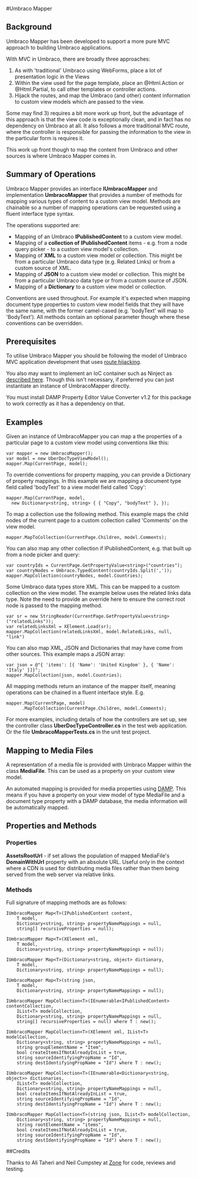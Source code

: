 #Umbraco Mapper

## Background

Umbraco Mapper has been developed to support a more pure MVC approach to building Umbraco applications.

With MVC in Umbraco, there are broadly three approaches:

1. As with 'traditional' Umbraco using WebForms, place a lot of presentation logic in the Views
2. Within the view used for the page template, place an @Html.Action or @Html.Partial, to call other templates or controller actions.
3. Hijack the routes, and map the Umbraco (and other) content information to custom view models which are passed to the view.

Some may find 3) requires a bit more work up front, but the advantage of this approach is that the view code is exceptionally clean, and in fact has no dependency on Umbraco at all.  It also follows a more traditional MVC route, where the controller is responsible for passing the information to the view in the particular form is requires it.

This work up front though to map the content from Umbraco and other sources is where Umbraco Mapper comes in.

## Summary of Operations

Umbraco Mapper provides an interface **IUmbracoMapper** and implementation **UmbracoMapper** that provides a number of methods for mapping various types of content to a custom view model.  Methods are chainable so a number of mapping operations can be requested using a fluent interface type syntax.

The operations supported are:

* Mapping of an Umbraco **IPublishedContent** to a custom view model.
* Mapping of a **collection of IPublishedContent** items - e.g. from a node query picker - to a custom view model's collection.
* Mapping of **XML** to a custom view model or collection.  This might be from a particular Umbraco data type (e.g. Related Links) or from a custom source of XML.
* Mapping of **JSON** to a custom view model or collection.  This might be from a particular Umbraco data type or from a custom source of JSON.
* Mapping of a **Dictionary** to a custom view model or collection.  

Conventions are used throughout.  For example it's expected when mapping document type properties to custom view model fields that they will have the same name, with the former camel-cased (e.g. 'bodyText' will map to 'BodyText').  All methods contain an optional parameter though where these conventions can be overridden.

## Prerequisites

To utilise Umbraco Mapper you should be following the model of Umbraco MVC application development that uses [route hijacking](http://our.umbraco.org/documentation/Reference/Mvc/custom-controllers "Hijacking Umbraco Routes within Umbraco Documentation").

You also may want to implement an IoC container such as Ninject as [described here](http://ismailmayat.wordpress.com/2013/07/25/umbraco-6-mvc-and-dependency-injection/ "Using Ninject with Umbraco").  Though this isn't necessary, if preferred you can just instantiate an instance of UmbracoMapper directly.

You must install DAMP Property Editor Value Converter v1.2 for this package to work correctly as it has a dependency on that.

## Examples

Given an instance of UmbracoMapper you can map a the properties of a particular page to a custom view model using conventions like this:

    var mapper = new UmbracoMapper();
    var model = new UberDocTypeViewModel();
    mapper.Map(CurrentPage, model);

To override conventions for property mapping, you can provide a Dictionary of property mappings.  In this example we are mapping a document type field called 'bodyText' to a view model field called 'Copy':

    mapper.Map(CurrentPage, model,
      new Dictionary<string, string> { { "Copy", "bodyText" }, });

To map a collection use the following method.  This example maps the child nodes of the current page to a custom collection called 'Comments' on the view model.

    mapper.MapToCollection(CurrentPage.Children, model.Comments);

You can also map any other collection if IPublishedContent, e.g. that built up from a node picker and query:

    var countryIds = CurrentPage.GetPropertyValue<string>("countries");
    var countryNodes = Umbraco.TypedContent(countryIds.Split(','));
    mapper.MapCollection(countryNodes, model.Countries);

Some Umbraco data types store XML.  This can be mapped to a custom collection on the view model.  The example below uses the related links data type.  Note the need to provide an override here to ensure the correct root node is passed to the mapping method.

    var sr = new StringReader(CurrentPage.GetPropertyValue<string>("relatedLinks"));
    var relatedLinksXml = XElement.Load(sr);
    mapper.MapCollection(relatedLinksXml, model.RelatedLinks, null, "link")

You can also map XML, JSON and Dictionaries that may have come from other sources.  This example maps a JSON array:

    var json = @"{ 'items': [{ 'Name': 'United Kingdom' }, { 'Name': 'Italy' }]}";
    mapper.MapCollection(json, model.Countries);

All mapping methods return an instance of the mapper itself, meaning operations can be chained in a fluent interface style.  E.g.

    mapper.Map(CurrentPage, model)
          .MapToCollection(CurrentPage.Children, model.Comments);

For more examples, including details of how the controllers are set up, see the controller class **UberDocTypeController.cs** in the test web application.  Or the file **UmbracoMapperTests.cs** in the unit test project. 

## Mapping to Media Files

A representation of a media file is provided with Umbraco Mapper within the class **MediaFile**.  This can be used as a property on your custom view model.

An automated mapping is provided for media properties using [DAMP](http://our.umbraco.org/projects/backoffice-extensions/digibiz-advanced-media-picker "DAMP").  This means if you have a property on your view model of type MediaFile and a document type property with a DAMP database, the media information will be automatically mapped.

## Properties and Methods

### Properties

**AssetsRootUrl** - if set allows the population of mapped MediaFile's **DomainWithUrl** property with an absolute URL.  Useful only in the context where a CDN is used for distributing media files rather than them being served from the web server via relative links.

### Methods

Full signature of mapping methods are as follows:

    IUmbracoMapper Map<T>(IPublishedContent content, 
        T model, 
        Dictionary<string, string> propertyNameMappings = null,
        string[] recursiveProperties = null);

    IUmbracoMapper Map<T>(XElement xml, 
        T model,
        Dictionary<string, string> propertyNameMappings = null);

    IUmbracoMapper Map<T>(Dictionary<string, object> dictionary,
        T model,
        Dictionary<string, string> propertyNameMappings = null);

    IUmbracoMapper Map<T>(string json,
        T model,
        Dictionary<string, string> propertyNameMappings = null);

    IUmbracoMapper MapCollection<T>(IEnumerable<IPublishedContent> contentCollection, 
        IList<T> modelCollection,
        Dictionary<string, string> propertyNameMappings = null,
        string[] recursiveProperties = null) where T : new();

    IUmbracoMapper MapCollection<T>(XElement xml, IList<T> modelCollection, 
        Dictionary<string, string> propertyNameMappings = null, 
        string groupElementName = "Item", 
        bool createItemsIfNotAlreadyInList = true, 
        string sourceIdentifyingPropName = "Id", 
        string destIdentifyingPropName = "Id") where T : new();

    IUmbracoMapper MapCollection<T>(IEnumerable<Dictionary<string, object>> dictionaries, 
        IList<T> modelCollection, 
        Dictionary<string, string> propertyNameMappings = null, 
        bool createItemsIfNotAlreadyInList = true, 
        string sourceIdentifyingPropName = "Id", 
        string destIdentifyingPropName = "Id") where T : new();

    IUmbracoMapper MapCollection<T>(string json, IList<T> modelCollection, 
        Dictionary<string, string> propertyNameMappings = null,
        string rootElementName = "items", 
        bool createItemsIfNotAlreadyInList = true, 
        string sourceIdentifyingPropName = "Id", 
        string destIdentifyingPropName = "Id") where T : new();



##Credits

Thanks to Ali Taheri and Neil Cumpstey at [Zone](http://www.thisiszone.com) for code, reviews and testing.

